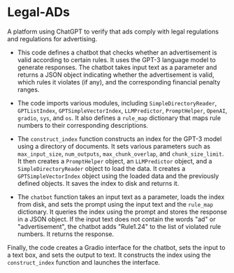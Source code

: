 # Legal-ADs
A platform using ChatGPT to verify that ads comply with legal regulations and regulations for advertising.
>
* This code defines a chatbot that checks whether an advertisement is valid according to certain rules. It uses the GPT-3 language model to generate responses. The chatbot takes input text as a parameter and returns a JSON object indicating whether the advertisement is valid, which rules it violates (if any), and the corresponding financial penalty ranges. 

* The code imports various modules, including `SimpleDirectoryReader`, `GPTListIndex`, `GPTSimpleVectorIndex`, `LLMPredictor`, `PromptHelper`, `OpenAI`, `gradio`, `sys`, and `os`. It also defines a `rule_map` dictionary that maps rule numbers to their corresponding descriptions. 

* The `construct_index` function constructs an index for the GPT-3 model using a directory of documents. It sets various parameters such as `max_input_size`, `num_outputs`, `max_chunk_overlap`, and `chunk_size_limit`. It then creates a `PromptHelper` object, an `LLMPredictor` object, and a `SimpleDirectoryReader` object to load the data. It creates a `GPTSimpleVectorIndex` object using the loaded data and the previously defined objects. It saves the index to disk and returns it. 

* The `chatbot` function takes an input text as a parameter, loads the index from disk, and sets the prompt using the input text and the `rule_map` dictionary. It queries the index using the prompt and stores the response in a JSON object. If the input text does not contain the words "ad" or "advertisement", the chatbot adds "Rule1.24" to the list of violated rule numbers. It returns the response. 

Finally, the code creates a Gradio interface for the chatbot, sets the input to a text box, and sets the output to text. It constructs the index using the `construct_index` function and launches the interface.
